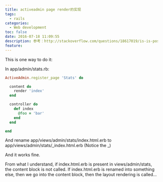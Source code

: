 ```yaml
---
title: activeadmin page render的实现
tags:
  - rails
categories:
  - Web development
toc: false
date: 2016-07-18 11:09:55
description: 参考：http://stackoverflow.com/questions/18617019/is-is-possible-to-render-a-normal-template-html-erb-template-with-active-admin
feature:
---
```


This is one way to do it:

In app/admin/stats.rb:
``` ruby
ActiveAdmin.register_page 'Stats' do

  content do
    render 'index'
  end

  controller do
    def index
      @foo = 'bar'
    end
  end

end
```
<!-- more -->
And rename app/views/admin/stats/index.html.erb to app/views/admin/stats/_index.html.erb (Notice the _)

And it works fine.

From what I understand, if index.html.erb is present in views/admin/stats, the content block is not called. If index.html.erb is renamed into something else, then we go into the content block, then the layout rendering is called...